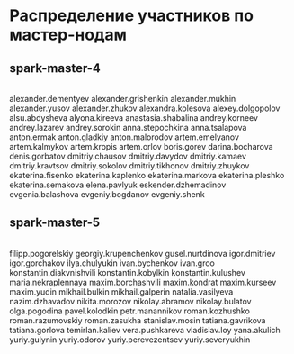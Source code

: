 # Распределение участников по мастер-нодам

## spark-master-4
||
| :---: |
alexander.dementyev
alexander.grishenkin
alexander.mukhin
alexander.yusov
alexander.zhukov
alexandra.kolesova
alexey.dolgopolov
alsu.abdysheva
alyona.kireeva
anastasia.shabalina
andrey.korneev
andrey.lazarev
andrey.sorokin
anna.stepochkina
anna.tsalapova
anton.ermak
anton.gladkiy
anton.malorodov
artem.emelyanov
artem.kalmykov
artem.kropis
artem.orlov
boris.gorev
darina.bocharova
denis.gorbatov
dmitriy.chausov
dmitriy.davydov
dmitriy.kamaev
dmitriy.kravtsov
dmitriy.sokolov
dmitriy.tikhonov
dmitriy.zhuykov
ekaterina.fisenko
ekaterina.kaplenko
ekaterina.markova
ekaterina.pleshko
ekaterina.semakova
elena.pavlyuk
eskender.dzhemadinov
evgenia.balashova
evgeniy.bogdanov
evgeniy.shenk



## spark-master-5
| |
| :---: |
filipp.pogorelskiy
georgiy.krupenchenkov
gusel.nurtdinova
igor.dmitriev
igor.gorchakov
ilya.chulyukin
ivan.bychenkov
ivan.groo
konstantin.diakvnishvili
konstantin.kobylkin
konstantin.kulushev
maria.nekraplennaya
maxim.borchashvili
maxim.kondrat
maxim.kurseev
maxim.yudin
mikhail.bulkin
mikhail.galperin
natalia.vasilyeva
nazim.dzhavadov
nikita.morozov
nikolay.abramov
nikolay.bulatov
olga.pogodina
pavel.kolodkin
petr.manannikov
roman.kozhushko
roman.razumovskiy
roman.zasukha
stanislav.mosin
tatiana.gavrikova
tatiana.gorlova
temirlan.kaliev
vera.pushkareva
vladislav.loy
yana.akulich
yuriy.gulynin
yuriy.odorov
yuriy.perevezentsev
yuriy.severyukhin
